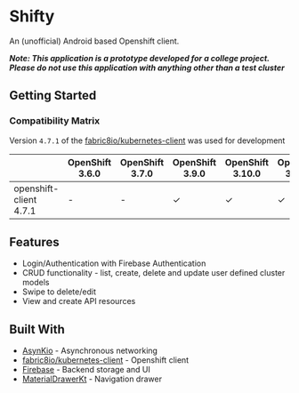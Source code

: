 # Shifty

An (unofficial) Android based Openshift client.

***Note: This application is a prototype developed for a college project. Please do not use this application with anything other than a test cluster***

## Getting Started

### Compatibility Matrix

Version `4.7.1` of the [fabric8io/kubernetes-client](https://github.com/fabric8io/kubernetes-client) was used for development

|                           | OpenShift  3.6.0 | OpenShift  3.7.0  | OpenShift  3.9.0  | OpenShift 3.10.0 | OpenShift 3.11.0 | OpenShift 4.1.0 | OpenShift 4.2.0 |
|---------------------------|------------------|-------------------|-------------------|------------------|------------------|-----------------|-----------------|
| openshift-client 4.7.1    | -                | -                 | ✓                 | ✓                | ✓                | ✓               | ✓               |

## Features

- Login/Authentication with Firebase Authentication
- CRUD functionality - list, create, delete and update user defined cluster models
- Swipe to delete/edit
- View and create API resources

## Built With

- [AsynKio](https://github.com/CuriousNikhil/AsynKio) - Asynchronous networking
- [fabric8io/kubernetes-client](https://github.com/fabric8io/kubernetes-client) - Openshift client
- [Firebase](https://firebase.google.com/) - Backend storage and UI
- [MaterialDrawerKt](https://github.com/zsmb13/MaterialDrawerKt) - Navigation drawer

